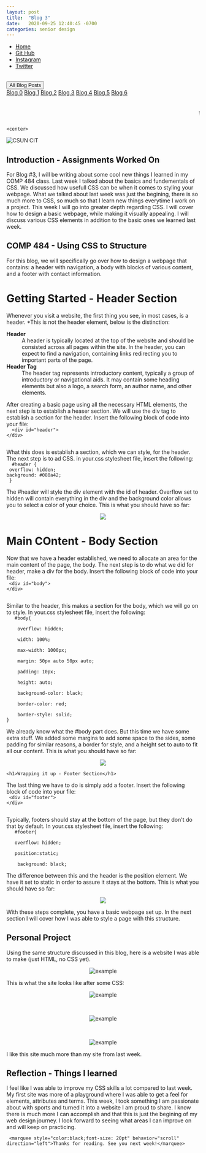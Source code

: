 ```yaml
---
layout: post
title:  "Blog 3"
date:   2020-09-25 12:40:45 -0700
categories: senior design
---
```


<html>



<style>
{% include custom.css %}
</style>

  <title>Blog 3</title>
<body>
<ul class="navbar">
 
  <li class="navbar"><a class="home" href="http://dec98524.github.io/">Home</a></li>
  <li class="navbar"><a href="https://github.com/dec98524/dec98524.github.io">Git Hub</a></li>
  <li class="navbar"><a href="https://www.instagram.com/im.davidcastaneda/">Instagram</a></li>
  <li class="navbar"><a href="https://twitter.com/refilldranks">Twitter</a></li>

</ul>
<br>
<div class="dropdown">
  <button class="dropbtn">All Blog Posts</button>
  <div class="dropdown-content">
    <a href="https://dec98524.github.io/senior/design/2020/08/27/blog-0.html">Blog 0</a>
    <a href="https://dec98524.github.io/senior/design/2020/09/08/blog1.html">Blog 1</a>
          <a href="https://dec98524.github.io/senior/design/2020/09/18/blog2.html">Blog 2</a>
      <a href="https://dec98524.github.io/senior/design/2020/09/25/blog3.html">Blog 3</a>
         <a href="https://dec98524.github.io/senior/design/2020/10/02/blog4.html">Blog 4</a>
          <a href="https://dec98524.github.io/senior/design/2020/10/09/blog5.html">Blog 5</a>
          <a href="https://dec98524.github.io/senior/design/2020/10/16/blog6.html">Blog 6</a>



  </div>
</div><br>
<br>
<marquee style="color:black;font-size: 20pt" behavior="scroll" direction="left"><i>Welcome to my blog site!</i></marquee>

    <center>
<img src="https://www.csun.edu/ua/2017logos/Seal-CSUN-Horizontal-186.png" alt="CSUN CIT" align="middle">
</center>

<h2>Introduction - Assignments Worked On</h2>

<p>For Blog #3, I will be writing about some cool new things I learned in my COMP 484 class. Last week I talked about the basics and fundementals of CSS. We discussed how usefull CSS can be when it comes to styling your webpage. What we talked about last week was just the begining, there is so much more to CSS, so much so that I learn new things everytime I work on a project. This week I will go into greater depth regarding CSS. I will cover how to design a basic webpage, while making it visually appealing. I will discuss various CSS elements in addition to the basic ones we learned last week. </p>

<h2>COMP 484 - Using CSS to Structure</h2> 

      

<p>For this blog, we will specifically go over how to design a webpage that contains: a header with navigation, a body with blocks of various content, and a footer with contact information. </p>


 <h1>Getting Started - Header Section</h1>  

<p>Whenever you visit a website, the first thing you see, in most cases, is a header. *This is not the header element, below is the distinction:</p>
<dl>
  <dt><b>Header</b></dt>
  <dd>A header is typically located at the top of the website and should be consisted across all pages within the site. In the header, you can expect to find a navigation, containing links redirecting you to important parts of the page.     
    </dd>
     <dt><b>Header Tag</b></dt>
  <dd>The header tag represents introductory content, typically a group of introductory or navigational aids. It may contain some heading elements but also a logo, a search form, an author name, and other elements.     
    </dd>
</dl>
<p>After creating a basic page using all the necessary HTML elements, the next step is to establish a heaser section. We will use the div tag to establish a section for the header. Insert the following block of code into your file:
    <br><code>  &lt;div id="header"&gt;<br>&lt;/div&gt; <br> </code><br>
</p>
 
    
<p>What this does is establish a section, which we can style, for the header. The next step is to ad CSS. in your.css stylesheet file, insert the following:
     <br><code>  #header {<br> overflow: hidden; <br>background: #080a42;<br> }<br> </code><br>
    The #header will style the div element with the id of header. Overflow set to hidden will contain everything in the div and the background color allows you to select a color of your choice. This is what you should have so far:
</p>
      <center>
      <img src="https://i.imgur.com/JsLYkQ8.png" align="middle">
</center>

  
   <h1>Main COntent - Body Section</h1>  

<p> Now that we have a header established, we need to allocate an area for the main content of the page, the body. The next step is to do what we did for header, make a div for the body. Insert the following block of code into your file: 
     <br><code> &lt;div id="body"&gt;<br>&lt;/div&gt; <br> </code><br></p>
     <p>Similar to the header, this makes a section for the body, which we will go on to style. In your.css stylesheet file, insert the following:
     <br><code>   #body{<br>
    overflow: hidden;<br>
    width: 100%;<br>
    max-width: 1000px;<br>
    margin: 50px auto 50px auto;<br>
    padding: 10px;<br>
    height: auto;<br>
    background-color: black;<br>
    border-color: red;<br>
    border-style: solid;<br>}<br> </code><br>
   We already know what the #body part does. But this time we have some extra stuff. We added some margins to add some space to the sides, some padding for similar reasons, a border for style, and a height set to auto to fit all our content. This is what you should have so far:
</p>
      <center>
      <img src="https://i.imgur.com/k8j4wBF.png" align="middle">
</center>

    <h1>Wrapping it up - Footer Section</h1>  

<p>The last thing we have to do is simply add a footer. Insert the following block of code into your file: 
     <br><code> &lt;div id="footer"&gt;<br>&lt;/div&gt; <br> </code><br></p>
     <p>Typically, footers should stay at the bottom of the page, but they don't do that by default. In your.css stylesheet file, insert the following:
     <br><code>   #footer{<br>
   overflow: hidden;<br>
   position:static;<br>
    background: black;<br> </code><br>
   The difference between this and the header is the position element. We have it set to static in order to assure it stays at the bottom. This is what you should have so far:
</p>
      <center>
      <img src="https://i.imgur.com/p8SfzuL.png">
</center>
<p>With these steps complete, you have a basic webpage set up. In the next section I will cover how I was able to style a page with this structure.</p>

<h2>Personal Project</h2>
<p>Using the same structure discussed in this blog, here is a website I was able to make (just HTML, no CSS yet).</p>

<center>
      <img src="https://i.imgur.com/Rg8TG8B.png" alt="example" align="middle">
</center>
 
 <p>This is what the site looks like after some CSS:</p>
 
 <center>
      <img src="https://i.imgur.com/XTjBS5C.png" alt="example" align="middle">
</center>
 <p>&nbsp;</p>

<center>
      <img src="https://i.imgur.com/4ug0w0H.png" alt="example" align="middle">
</center>
 <p>&nbsp;</p>

<center>
      <img src="https://i.imgur.com/nMfQiGW.png" alt="example" align="middle">
</center>

<p> I like this site much more than my site from last week.</p>
 
 
<h2>Reflection - Things I learned</h2>
<p>I feel like I was able to improve my CSS skills a lot compared to last week. My first site was more of a playground where I was able to get a feel for elements, attributes and terms. This week, I took something I am passionate about with sports and turned it into a website I am proud to share. I know there is much more I can accomplish and that this is just the begining of my web design journey. I look forward to seeing what areas I can improve on and will keep on practicing. </p>
 
 
     <marquee style="color:black;font-size: 20pt" behavior="scroll" direction="left">Thanks for reading. See you next week!</marquee>
</body>
</html>


